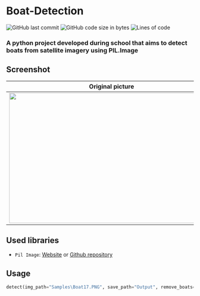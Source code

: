 # Boat-Detection

![GitHub last commit](https://img.shields.io/github/last-commit/alexandreaero/Boat-Detection)
![GitHub code size in bytes](https://img.shields.io/github/languages/code-size/alexandreaero/Boat-Detection)
![Lines of code](https://img.shields.io/tokei/lines/github/alexandreaero/Boat-Detection)

### A python project developed during school that aims to detect boats from satellite imagery using PIL.Image

## Screenshot
Original picture           |  Output
:-------------------------:|:-------------------------:
<img src="https://user-images.githubusercontent.com/66020831/190869765-ae9ba35b-50d4-4985-89a8-ffbee5516fc0.png" width="550" height="350">  |  <img src="https://user-images.githubusercontent.com/66020831/190869769-fa9cea3d-6e69-46a5-abcd-a9b5a5e9342f.png" width="550" height="350">

## Used libraries
- ``Pil Image``: [Website](https://pillow.readthedocs.io/en/stable/installation.html) or [Github repository](https://github.com/python-pillow/Pillow)

## Usage
```py
detect(img_path="Samples\Boat17.PNG", save_path="Output", remove_boats=False, export_as_mask=True)
```

